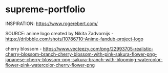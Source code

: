# supreme-portfolio

INSPIRATION:
https://www.rogerebert.com/

SOURCE:
anime logo created by Nikita Zadvornijs - https://dribbble.com/shots/10786710-Anime-fandub-project-logo

cherry blossom - https://www.vecteezy.com/png/22993705-realistic-cherry-blossom-branch-cherry-blossom-with-pink-sakura-flower-png-japanese-cherry-blossom-png-sakura-branch-with-blooming-watercolor-flower-pink-watercolor-cherry-flower-png
